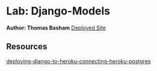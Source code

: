 
# Lab: Django-Models
**Author: Thomas Basham**
[Deployed Site](https://django-models-thomas-basham.herokuapp.com/)

## Resources
[deploying-django-to-heroku-connecting-heroku-postgres](https://12ft.io/proxy?q=https://bennettgarner.medium.com/deploying-django-to-heroku-connecting-heroku-postgres-fcc960d290d1)
[]()